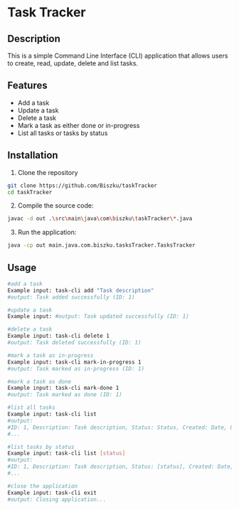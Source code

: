 # Task Tracker

## Description

This is a simple Command Line Interface (CLI) application that 
allows users to create, read, update, delete and list tasks.

## Features

- Add a task
- Update a task
- Delete a task
- Mark a task as either done or in-progress
- List all tasks or tasks by status

## Installation

1. Clone the repository
```bash
git clone https://github.com/Biszku/taskTracker
cd taskTracker
```

2. Compile the source code:
```bash
javac -d out .\src\main\java\com\biszku\taskTracker\*.java
```

3. Run the application:
```bash
java -cp out main.java.com.biszku.tasksTracker.TasksTracker
```

## Usage

```bash
#add a task
Example input: task-cli add "Task description"
#output: Task added successfully (ID: 1)

#update a task
Example input: #output: Task updated successfully (ID: 1)

#delete a task
Example input: task-cli delete 1
#output: Task deleted successfully (ID: 1)

#mark a task as in-progress
Example input: task-cli mark-in-progress 1
#output: Task marked as in-progress (ID: 1)

#mark a task as done
Example input: task-cli mark-done 1
#output: Task marked as done (ID: 1)

#list all tasks
Example input: task-cli list
#output:
#ID: 1, Description: Task description, Status: Status, Created: Date, Updated: Date
#...

#list tasks by status
Example input: task-cli list [status]
#output:
#ID: 1, Description: Task description, Status: [status], Created: Date, Updated: Date
#...

#close the application
Example input: task-cli exit
#output: Closing application...
```
